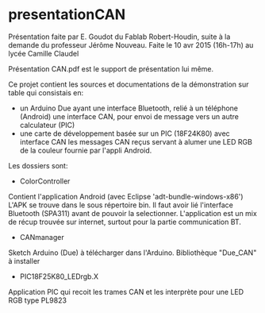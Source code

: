 # presentationCAN
Présentation faite par E. Goudot du Fablab Robert-Houdin, suite à la demande du professeur Jérôme Nouveau.
Faite le 10 avr 2015 (16h-17h) au lycée Camille Claudel

Présentation CAN.pdf est le support de présentation lui même.

Ce projet contient les sources et documentations de la démonstration sur table qui consistais en:

- un Arduino Due ayant 
    une interface Bluetooth, relié à un téléphone (Android)
    une interface CAN, pour envoi de message vers un autre calculateur (PIC)
- une carte de développement basée sur un PIC (18F24K80) avec interface CAN
    les messages CAN reçus servant à alumer une LED RGB de la couleur fournie par l'appli Android.

Les dossiers sont:

- ColorController

Contient l'application Android (avec Eclipse 'adt-bundle-windows-x86')
L'APK se trouve dans le sous répertoire bin.
Il faut avoir lié l'interface Bluetooth (SPA311) avant de pouvoir la selectionner.
L'application est un mix de récup trouvée sur internet, surtout pour la partie communication BT.

- CANmanager

Sketch Arduino (Due) à télécharger dans l'Arduino.
Bibliothèque "Due_CAN" à installer

- PIC18F25K80_LEDrgb.X

Application PIC qui recoit les trames CAN et les interprète pour une LED RGB type PL9823
